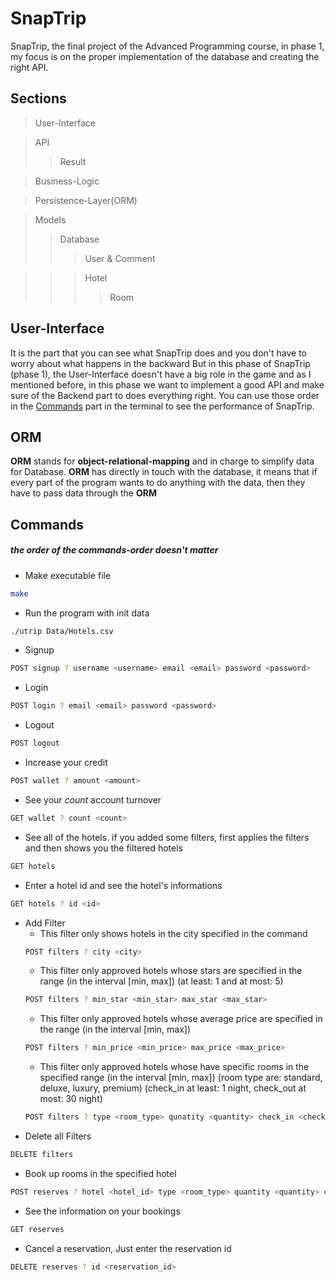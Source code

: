 # SnapTrip
SnapTrip, the final project of the Advanced Programming course, in phase 1, my focus is on the proper implementation of the database and creating the right API.

## Sections

> User-Interface

> API
>> Result

> Business-Logic

> Persistence-Layer(ORM)

> Models
>> Database
>>> User &
>>> Comment

>>> Hotel
>>>> Room

## User-Interface
It is the part that you can see what SnapTrip does and you don't have to worry about what happens in the backward
But in this phase of SnapTrip (phase 1), the User-Interface doesn't have a big role in the game and as I mentioned before, in this phase we want to implement a good API and make sure of the Backend part to does everything right.
You can use those order in the [Commands](#commands) part in the terminal to see the performance of SnapTrip.


## ORM
**ORM** stands for **object-relational-mapping** and in charge to simplify data for Database. **ORM** has directly in touch with the database, it means that if every part of the program wants to do anything with the data, then they have to pass data through the **ORM**


## Commands
##### the order of the commands-order doesn't matter

- Make executable file
```bash
make
```
- Run the program with init data
```bash
./utrip Data/Hotels.csv
```
- Signup
```bash
POST signup ? username <username> email <email> password <password>
```
- Login
```bash
POST login ? email <email> password <password>
```

- Logout
```bash
POST logout
```
- Increase your credit
```bash
POST wallet ? amount <amount>
```
- See your _count_ account turnover
```bash
GET wallet ? count <count>
```
- See all of the hotels. if you added some filters, first applies the filters and then shows you the filtered hotels
```bash
GET hotels
```
- Enter a hotel id and see the hotel's informations
```bash
GET hotels ? id <id>
```
- Add Filter
    - This filter only shows hotels in the city specified in the command
    ```bash
    POST filters ? city <city>
    ```
    - This filter only approved hotels whose stars are specified in the range (in the interval [min, max]) (at least: 1 and at most: 5)
    ```bash
    POST filters ? min_star <min_star> max_star <max_star>
    ```
    - This filter only approved hotels whose average price are specified in the range (in the interval [min, max])
    ```bash
    POST filters ? min_price <min_price> max_price <max_price>
    ```
    - This filter only approved hotels whose have specific rooms in the specified range (in the interval [min, max]) (room type are: standard, deluxe, luxury, premium) (check_in at least: 1 night, check_out at most: 30 night)
    ```bash
    POST filters ? type <room_type> qunatity <quantity> check_in <check_in> check_out <check_out>
    ```
- Delete all Filters
```bash
DELETE filters
```
- Book up rooms in the specified hotel
```bash
POST reserves ? hotel <hotel_id> type <room_type> quantity <quantity> check_in <check_in> check_out <check_out>
```
- See the information on your bookings
```bash
GET reserves
```
- Cancel a reservation, Just enter the reservation id
```bash
DELETE reserves ? id <reservation_id>
```

